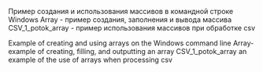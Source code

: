 Пример создания и использования массивов в командной строке Windows
Array - пример создания, заполнения и вывода массива
CSV_1_potok_array - пример использования массивов при обработке csv


Example of creating and using arrays on the Windows command line
Array-example of creating, filling, and outputting an array
CSV_1_potok_array an example of the use of arrays when processing csv